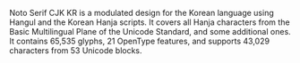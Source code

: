 Noto Serif CJK KR is a modulated design for the Korean language using Hangul and the Korean Hanja scripts. It covers all Hanja characters from the Basic Multilingual Plane of the Unicode Standard, and some additional ones. It contains 65,535 glyphs, 21 OpenType features, and supports 43,029 characters from 53 Unicode blocks.